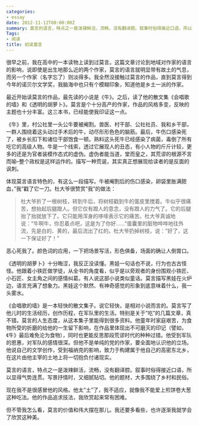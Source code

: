 ```yaml
---
categories:
- essay
date: 2012-11-12T00:00:00Z
summary: 莫言的语言，特点之一是泼辣鲜活，流畅，没有翻译腔。叙事时俗得接近口语，所以显得气势连贯。写景抒情时，又细腻贴切。他的题材，大多围绕了乡村和民俗。
Tags:
- 阅读
title: 初读莫言
---
```


很早之前，我在高中的一本读物上读到过莫言。这篇文章讨论到地域对作家的语言的影响，说即使是出生地那么近的两个作家，莫言的语言就明显带有故土的气息，而另一个作家（名字忘了）则淡得多。我全然没接触过莫言的作品，直到莫言得到今年的诺贝尔文学奖，我脑海中也只有个模糊印象，知道他是乡土一派的作家。

最近开始读莫言的作品，最先读的小说是《牛》。之后，读了他的散文集《会唱歌的墙》和《透明的胡萝卜》。莫言是个十分高产的作家，作品的风格多变，反映的主题也十分丰富。这三本书，已经能使我印证这一点。

《牛》里，村公社里一头公牛要被阉割。兽医、村干部、公社社员、我和乡干部，一群人围绕着这头动过手术后的牛，动尽形形色色的脑筋。最后，牛伤口感染死了，被乡长扣下和诸位干部饱食一顿。熟料这头死牛已经感染了病菌，毒倒了所有吃它的高级人物。牛是一个线索，透过它展现人的丑态，有小人物的斤斤计较，更多的还是为官者装模作态式的虚伪。虚伪者能当道，堂而皇之，其荒谬的根源不言而喻–整个政权是这样运作的。描写一种荒诞，其实真正想展现给读者的是反面的讽刺。

体现莫言语言特色的，有这么一段描写。牛被阉割后的伤口感染，卵袋里胀满脓血，”我”戳了它一刀。杜大爷很赞赏”我”的做法：

>杜大爷折了一根树枝，转到牛后，将树枝戳到牛的蛋皮里搅着。牛似乎很痛苦，想抬起后腿蹬人。但它仅有蹬人的意念，没有蹬人的力气了。它的后腿抬了抬就放下了。它只能用浑身的哆嗦表示它的痛苦。杜大爷真诚地说：”牛啊牛，你忍着点吧，这是为了你好……”蛋囊里的脏物哗哗地往外流，先是白的、黄的，最后流出了红的。杜大爷扔掉树枝，说：”好了，这一下保证好了！” 

恶心死我了。颜色词的应用，一下把场景写活，形色俱备，场面的确让人倒胃口。

《透明的胡萝卜》十分晦涩，我反正没读懂。黑娃一句话也不说，行为也古古怪怪。他跟着小铁匠做学徒，从全书的角度看，似乎是以旁观者的身份围观小铁匠、小石匠、女主角之间的感情纠葛。有人说这部小说类似童话。莫言描写黑娃在火炉边，语言充满了想象力。黑娃这个默然、有神奇感觉的形象到底意味着什么，我一头雾水。

《会唱歌的墙》是一本轻快的散文集子。说它轻快，是相对小说而言的。莫言写了他儿时的生活经历，创作历程，在军队里的生活。特别是关于”吃”的几篇文章，真不错。莫言的人生态度，从这本集子里能得到很多资料。他童年时家庭艰苦，为食物所受的折磨的给他的一生留下影响，在作品里体现出不可磨灭的印记（譬如，《牛》最后难免沦为食物），同时也更能反思那段荒谬时代的种种过错。他受到军队的恩惠，对军队的感情很深。但他不是单纯的党的作家，要全面地认识他的立场。他说自己的文学创作，受到福纳克的影响，致力于构建属于他自己的高密东北乡，在这片由他主宰的土地上将一切抱负付诸现实。

莫言的语言，特点之一是泼辣鲜活，流畅，没有翻译腔。叙事时俗得接近口语，所以显得气势连贯。写景抒情时，又细腻贴切。他的题材，大多围绕了乡村和民俗。

现在我不是很感冒他的风格。他太”土”了，我不适应，就像我不能爱上煎饼卷大葱这种吃法。他的作品追求技法，我欣赏起来常有困难。

但不管我怎么看，莫言的价值和伟大摆在那儿。我还要多看些，也许逐渐我就学会了欣赏这种美。
